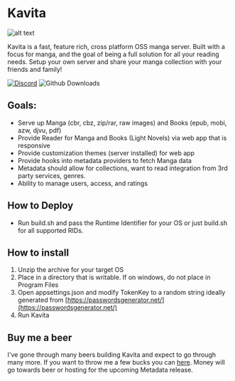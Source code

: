 ﻿# Kavita
![alt text](https://github.com/Kareadita/kareadita.github.io/blob/main/img/features/seriesdetail.PNG?raw=true)

Kavita is a fast, feature rich, cross platform OSS manga server. Built with a focus for manga, 
and the goal of being a full solution for all your reading needs. Setup your own server and share 
your manga collection with your friends and family!

[![Discord](https://img.shields.io/badge/discord-chat-7289DA.svg?maxAge=60)](https://discord.gg/eczRp9eeem)
![Github Downloads](https://img.shields.io/github/downloads/Kareadita/Kavita/total.svg)

## Goals:
* Serve up Manga (cbr, cbz, zip/rar, raw images) and Books (epub, mobi, azw, djvu, pdf)
* Provide Reader for Manga and Books (Light Novels) via web app that is responsive
* Provide customization themes (server installed) for web app
* Provide hooks into metadata providers to fetch Manga data
* Metadata should allow for collections, want to read integration from 3rd party services, genres.
* Ability to manage users, access, and ratings


## How to Deploy
- Run build.sh and pass the Runtime Identifier for your OS or just build.sh for all supported RIDs.

## How to install
1. Unzip the archive for your target OS
2. Place in a directory that is writable. If on windows, do not place in Program Files
3. Open appsettings.json and modify TokenKey to a random string ideally generated from [https://passwordsgenerator.net/](https://passwordsgenerator.net/)
4. Run Kavita

## Buy me a beer
I've gone through many beers building Kavita and expect to go through many more. If you want to throw me a few bucks you can [here](https://paypal.me/majora2007?locale.x=en_US). Money will go 
towards beer or hosting for the upcoming Metadata release. 
